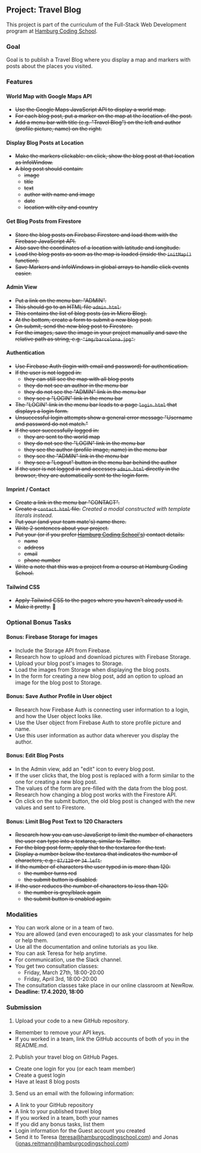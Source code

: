## Project: Travel Blog

This project is part of the curriculum of the Full-Stack Web Development program at [Hamburg Coding School](https://hamburgcodingschool.com/).

### Goal

Goal is to publish a Travel Blog where you display a map and markers with posts about the places you visited.

### Features

#### World Map with Google Maps API

-   ~~Use the Google Maps JavaScript API to display a world map.~~
-   ~~For each blog post, put a marker on the map at the location of the post.~~
-   ~~Add a menu bar with title (e.g. "Travel Blog") on the left and author (profile picture, name) on the right.~~

#### Display Blog Posts at Location

-   ~~Make the markers clickable: on click, show the blog post at that location as InfoWindow.~~
-   ~~A blog post should contain:~~
    -   ~~image~~
    -   ~~title~~
    -   ~~text~~
    -   ~~author with name and image~~
    -   ~~date~~
    -   ~~location with city and country~~

#### Get Blog Posts from Firestore

-   ~~Store the blog posts on Firebase Firestore and load them with the Firebase JavaScript API.~~
-   ~~Also save the coordinates of a location with latitude and longitude.~~
-   ~~Load the blog posts as soon as the map is loaded (inside the `initMap()` function).~~
-   ~~Save Markers and InfoWindows in global arrays to handle click events easier.~~

#### Admin View

-   ~~Put a link on the menu bar: "ADMIN".~~
-   ~~This should go to an HTML file `admin.html`.~~
-   ~~This contains the list of blog posts (as in Micro Blog).~~
-   ~~At the bottom, create a form to submit a new blog post.~~
-   ~~On submit, send the new blog post to Firestore.~~
-   ~~For the images, save the image in your project manually and save the relative path as string, e.g. `"img/barcelona.jpg"`.~~

#### Authentication

-   ~~Use Firebase Auth (login with email and password) for authentication.~~
-   ~~If the user is not logged in:~~
    -   ~~they can still see the map with all blog posts~~
    -   ~~they do not see an author in the menu bar~~
    -   ~~they do not see the "ADMIN" link in the menu bar~~
    -   ~~they see a "LOGIN" link in the menu bar~~
-   ~~The "LOGIN" link in the menu bar leads to a page `login.html` that displays a login form.~~
-   ~~Unsuccessful login attempts show a general error message "Username and password do not match."~~
-   ~~If the user successfully logged in:~~
    -   ~~they are sent to the world map~~
    -   ~~they do not see the "LOGIN" link in the menu bar~~
    -   ~~they see the author (profile image, name) in the menu bar~~
    -   ~~they see the "ADMIN" link in the menu bar~~
    -   ~~they see a "Logout" button in the menu bar behind the author~~
-   ~~If the user is not logged in and accesses `admin.html` directly in the browser, they are automatically sent to the login form.~~

#### Imprint / Contact

-   ~~Create a link in the menu bar "CONTACT".~~
-   ~~Create a `contact.html` file.~~ _Created a modal constructed with template literals instead._
-   ~~Put your (and your team mate's) name there.~~
-   ~~Write 2 sentences about your project.~~
-   ~~Put your (or if you prefer [Hamburg Coding School's](https://hamburgcodingschool.com/contact/)) contact details:~~
    -   ~~name~~
    -   ~~address~~
    -   ~~email~~
    -   ~~phone number~~
-   ~~Write a note that this was a project from a course at Hamburg Coding School.~~

#### Tailwind CSS

-   ~~Apply Tailwind CSS to the pages where you haven't already used it.~~
-   ~~Make it pretty.~~ 🤩

### Optional Bonus Tasks

#### Bonus: Firebase Storage for images

-   Include the Storage API from Firebase.
-   Research how to upload and download pictures with Firebase Storage.
-   Upload your blog post's images to Storage.
-   Load the images from Storage when displaying the blog posts.
-   In the form for creating a new blog post, add an option to upload an image for the blog post to Storage.

#### Bonus: Save Author Profile in User object

-   Research how Firebase Auth is connecting user information to a login, and how the User object looks like.
-   Use the User object from Firebase Auth to store profile picture and name.
-   Use this user information as author data wherever you display the author.

#### Bonus: Edit Blog Posts

-   In the Admin view, add an "edit" icon to every blog post.
-   If the user clicks that, the blog post is replaced with a form similar to the one for creating a new blog post.
-   The values of the form are pre-filled with the data from the blog post.
-   Research how changing a blog post works with the Firestore API.
-   On click on the submit button, the old blog post is changed with the new values and sent to Firestore.

#### Bonus: Limit Blog Post Text to 120 Characters

-   ~~Research how you can use JavaScript to limit the number of characters the user can type into a textarea, similar to Twitter.~~
-   ~~For the blog post form, apply that to the textarea for the text.~~
-   ~~Display a number below the textarea that indicates the number of characters, e.g.: `87/120` or `34 left`.~~
-   ~~If the number of characters the user typed in is more than 120:~~
    -   ~~the number turns red~~
    -   ~~the submit button is disabled.~~
-   ~~If the user reduces the number of characters to less than 120:~~
    -   ~~the number is grey/black again~~
    -   ~~the submit button is enabled again.~~

### Modalities

-   You can work alone or in a team of two.
-   You are allowed (and even encouraged) to ask your classmates for help or help them.
-   Use all the documentation and online tutorials as you like.
-   You can ask Teresa for help anytime.
-   For communication, use the Slack channel.
-   You get two consultation classes:
    -   Friday, March 27th, 18:00-20:00
    -   Friday, April 3rd, 18:00-20:00
-   The consultation classes take place in our online classroom at NewRow.
-   **Deadline: 17.4.2020, 18:00**

### Submission

1. Upload your code to a new GitHub repository.

-   Remember to remove your API keys.
-   If you worked in a team, link the GitHub accounts of both of you in the README.md.

2. Publish your travel blog on GitHub Pages.

-   Create one login for you (or each team member)
-   Create a guest login
-   Have at least 8 blog posts

3. Send us an email with the following information:

-   A link to your GitHub repository
-   A link to your published travel blog
-   If you worked in a team, both your names
-   If you did any bonus tasks, list them
-   Login information for the Guest account you created
-   Send it to Teresa (teresa@hamburgcodingschool.com) and Jonas (jonas.reitmann@hamburgcodingschool.com)
